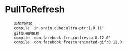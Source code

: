 # PullToRefresh
        添加的依赖
        compile 'in.srain.cube:ultra-ptr:1.0.11'
        gif使用的依赖
        compile 'com.facebook.fresco:fresco:0.12.0'
        compile 'com.facebook.fresco:animated-gif:0.12.0'
